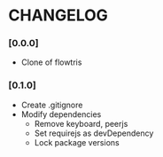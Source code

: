 # CHANGELOG

### [0.0.0]
- Clone of flowtris

### [0.1.0]
- Create .gitignore
- Modify dependencies
  - Remove keyboard, peerjs
  - Set requirejs as devDependency
  - Lock package versions
